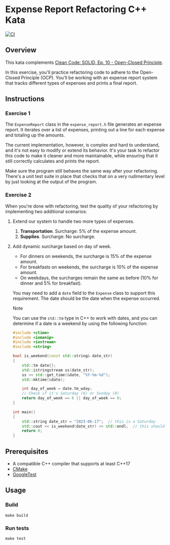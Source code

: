 # Expense Report Refactoring C++ Kata

[![CI](https://github.com/Coding-Cuddles/expense-report-refactoring-cpp-kata/actions/workflows/main.yml/badge.svg)](https://github.com/Coding-Cuddles/expense-report-refactoring-cpp-kata/actions/workflows/main.yml)

## Overview

This kata complements [Clean Code: SOLID, Ep. 10 - Open-Closed Principle](https://cleancoders.com/episode/clean-code-episode-10).

In this exercise, you'll practice refactoring code to adhere to the Open-Closed
Principle (OCP). You'll be working with an expense report system that tracks
different types of expenses and prints a final report.

## Instructions

### Exercise 1

The `ExpenseReport` class in the `expense_report.h` file generates an expense
report. It iterates over a list of expenses, printing out a line for each
expense and totaling up the amounts.

The current implementation, however, is complex and hard to understand, and
it's not easy to modify or extend its behavior. It's your task to refactor this
code to make it cleaner and more maintainable, while ensuring that it still
correctly calculates and prints the report.

Make sure the program still behaves the same way after your refactoring.
There's a unit test suite in place that checks that on a very rudimentary level
by just looking at the output of the program.

### Exercise 2

When you're done with refactoring, test the quality of your refactoring by
implementing two additional scenarios:

1. Extend our system to handle two more types of expenses.

   1. **Transportation**. Surcharge: 5% of the expense amount.
   2. **Supplies**. Surcharge: No surcharge.

2. Add dynamic surcharge based on day of week.

   - For dinners on weekends, the surcharge is 15% of the expense amount.
   - For breakfasts on weekends, the surcharge is 10% of the expense amount.
   - On weekdays, the surcharges remain the same as before (10% for dinner
     and 5% for breakfast).

   You may need to add a `date` field to the `Expense` class to support this
   requirement. The date should be the date when the expense occurred.

   > [!NOTE]
   >
   > You can use the `std::tm` type in C++ to work with dates, and you
   > can determine if a date is a weekend by using the following function:
   >
   > ```cpp
   > #include <ctime>
   > #include <iomanip>
   > #include <iostream>
   > #include <string>
   >
   > bool is_weekend(const std::string& date_str)
   > {
   >     std::tm date{};
   >     std::istringstream ss(date_str);
   >     ss >> std::get_time(&date, "%Y-%m-%d");
   >     std::mktime(&date);
   >
   >     int day_of_week = date.tm_wday;
   >     // Check if it's Saturday (6) or Sunday (0)
   >     return day_of_week == 6 || day_of_week == 0;
   > }
   >
   > int main()
   > {
   >     std::string date_str = "2023-06-17";  // this is a Saturday
   >     std::cout << is_weekend(date_str) << std::endl;  // this should print: 1
   >     return 0;
   > }
   > ```

## Prerequisites

- A compatible C++ compiler that supports at least C++17
- [CMake](https://cmake.org)
- [GoogleTest](https://github.com/google/googletest)

## Usage

### Build

```console
make build
```

### Run tests

```console
make test
```
